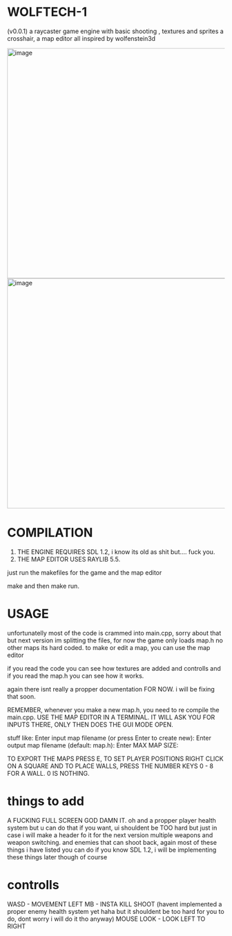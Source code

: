 # WOLFTECH-1
(v0.0.1) a raycaster game engine with basic shooting , textures and sprites a crosshair, a map editor all inspired by wolfenstein3d

<img width="657" height="533" alt="image" src="https://github.com/user-attachments/assets/fe4908be-fb4e-4bd7-9305-7c53c5c346ef" />
<img width="657" height="533" alt="image" src="https://github.com/user-attachments/assets/d4787e92-0dfe-4d07-9ad4-aa3adc2b6fab" />


# COMPILATION
  1. THE ENGINE REQUIRES SDL 1.2, i know its old as shit but.... fuck you.
  2. THE MAP EDITOR USES RAYLIB 5.5.

  just run the makefiles for the game and the map editor

  make and then make run.

# USAGE
  unfortunatelly most of the code is crammed into main.cpp, sorry about that but next version im splitting the files,
  for now the game only loads map.h no other maps its hard coded. to make or edit a map, you can use the map editor

  if you read the code you can see how textures are added and controlls and if you read the map.h you can see how it works.

  again there isnt really a propper documentation FOR NOW. i will be fixing that soon.

  REMEMBER, whenever you make a new map.h, you need to re compile the main.cpp. USE THE MAP EDITOR IN A TERMINAL.
  IT WILL ASK YOU FOR INPUTS THERE, ONLY THEN DOES THE GUI MODE OPEN.

  stuff like: Enter input map filename (or press Enter to create new): 
              Enter output map filename (default: map.h): 
              Enter MAX MAP SIZE: 

  TO EXPORT THE MAPS PRESS E, TO SET PLAYER POSITIONS RIGHT CLICK ON A SQUARE AND TO PLACE WALLS, PRESS THE NUMBER KEYS 0 - 8 FOR A WALL. 0 IS NOTHING.

# things to add
A FUCKING FULL SCREEN GOD DAMN IT.
oh and a propper player health system but u can do that if you want, ui shouldent be TOO hard but just in case i will make a header fo it for the next version
multiple weapons and weapon switching.
and enemies that can shoot back, again most of these things i have listed you can do if you know SDL 1.2, i will be implementing these things later though of course 

# controlls
WASD - MOVEMENT
LEFT MB - INSTA KILL SHOOT (havent implemented a proper enemy health system yet haha but it shouldent be too hard for you to do, dont worry i will do it tho anyway)
MOUSE LOOK - LOOK LEFT TO RIGHT



